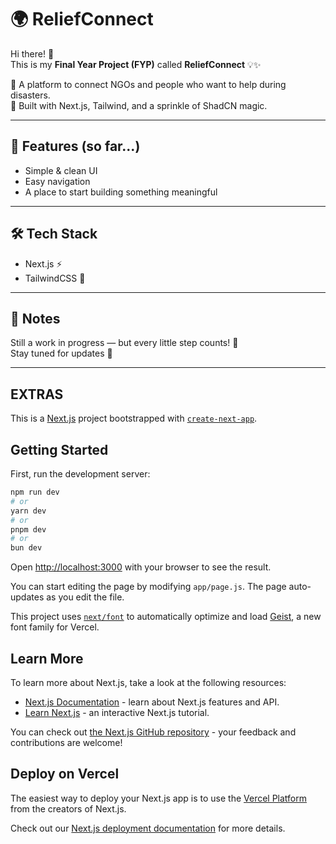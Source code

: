 # 🌍 ReliefConnect

Hi there! 👋  
This is my **Final Year Project (FYP)** called **ReliefConnect** 💡✨  

🚀 A platform to connect NGOs and people who want to help during disasters.  
💖 Built with Next.js, Tailwind, and a sprinkle of ShadCN magic.  

---

## 🎯 Features (so far...)
- Simple & clean UI
- Easy navigation
- A place to start building something meaningful

---

## 🛠️ Tech Stack
- Next.js ⚡
- TailwindCSS 🎨

---

## 💬 Notes
Still a work in progress — but every little step counts! 🌱  
Stay tuned for updates 🌟

---

## EXTRAS

This is a [Next.js](https://nextjs.org) project bootstrapped with [`create-next-app`](https://nextjs.org/docs/app/api-reference/cli/create-next-app).

## Getting Started

First, run the development server:

```bash
npm run dev
# or
yarn dev
# or
pnpm dev
# or
bun dev
```

Open [http://localhost:3000](http://localhost:3000) with your browser to see the result.

You can start editing the page by modifying `app/page.js`. The page auto-updates as you edit the file.

This project uses [`next/font`](https://nextjs.org/docs/app/building-your-application/optimizing/fonts) to automatically optimize and load [Geist](https://vercel.com/font), a new font family for Vercel.

## Learn More

To learn more about Next.js, take a look at the following resources:

- [Next.js Documentation](https://nextjs.org/docs) - learn about Next.js features and API.
- [Learn Next.js](https://nextjs.org/learn) - an interactive Next.js tutorial.

You can check out [the Next.js GitHub repository](https://github.com/vercel/next.js) - your feedback and contributions are welcome!

## Deploy on Vercel

The easiest way to deploy your Next.js app is to use the [Vercel Platform](https://vercel.com/new?utm_medium=default-template&filter=next.js&utm_source=create-next-app&utm_campaign=create-next-app-readme) from the creators of Next.js.

Check out our [Next.js deployment documentation](https://nextjs.org/docs/app/building-your-application/deploying) for more details.
